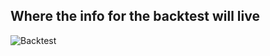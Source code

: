 ## Where the info for the backtest will live

![Backtest](/Users/richeyjay/Desktop/QuantConnect/Backtest/Backtest.png)